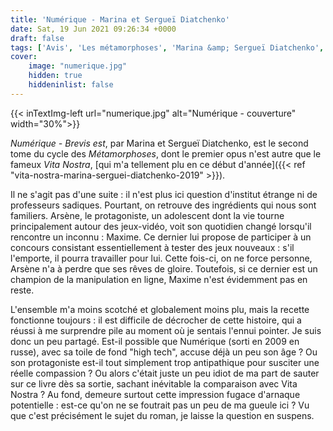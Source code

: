 ```yaml
---
title: 'Numérique - Marina et Sergueï Diatchenko'
date: Sat, 19 Jun 2021 09:26:34 +0000
draft: false
tags: ['Avis', 'Les métamorphoses', 'Marina &amp; Sergueï Diatchenko', 'Roman', 'SFFF']
cover: 
    image: "numerique.jpg"
    hidden: true
    hiddeninlist: false
---
```


{{< inTextImg-left url="numerique.jpg" alt="Numérique - couverture" width="30%">}} 

_Numérique - Brevis est_, par Marina et Sergueï Diatchenko, est le second tome du cycle des _Métamorphoses_, dont le premier opus n'est autre que le fameux _Vita Nostra_, [qui m'a tellement plu en ce début d'année]({{< ref "vita-nostra-marina-serguei-diatchenko-2019" >}}).

Il ne s'agit pas d'une suite : il n'est plus ici question d'institut étrange ni de professeurs sadiques. Pourtant, on retrouve des ingrédients qui nous sont familiers. Arsène, le protagoniste, un adolescent dont la vie tourne principalement autour des jeux-vidéo, voit son quotidien changé lorsqu'il rencontre un inconnu : Maxime. Ce dernier lui propose de participer à un concours consistant essentiellement à tester des jeux nouveaux : s'il l'emporte, il pourra travailler pour lui. Cette fois-ci, on ne force personne, Arsène n'a à perdre que ses rêves de gloire. Toutefois, si ce dernier est un champion de la manipulation en ligne, Maxime n'est évidemment pas en reste.

L'ensemble m'a moins scotché et globalement moins plu, mais la recette fonctionne toujours : il est difficile de décrocher de cette histoire, qui a réussi à me surprendre pile au moment où je sentais l'ennui pointer. Je suis donc un peu partagé. Est-il possible que Numérique (sorti en 2009 en russe), avec sa toile de fond "high tech", accuse déjà un peu son âge ? Ou son protagoniste est-il tout simplement trop antipathique pour susciter une réelle compassion ? Ou alors c'était juste un peu idiot de ma part de sauter sur ce livre dès sa sortie, sachant inévitable la comparaison avec Vita Nostra ? Au fond, demeure surtout cette impression fugace d'arnaque potentielle : est-ce qu'on ne se foutrait pas un peu de ma gueule ici ? Vu que c'est précisément le sujet du roman, je laisse la question en suspens.